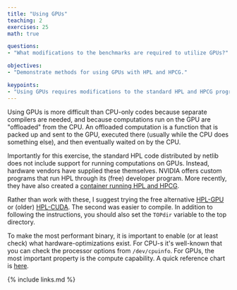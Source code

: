 ```yaml
---
title: "Using GPUs"
teaching: 2
exercises: 25
math: true

questions:
- "What modifications to the benchmarks are required to utilize GPUs?"

objectives:
- "Demonstrate methods for using GPUs with HPL and HPCG."

keypoints:
- "Using GPUs requires modifications to the standard HPL and HPCG programs."
---
```


Using GPUs is more difficult than CPU-only codes because
separate compilers are needed, and because computations run
on the GPU are "offloaded" from the CPU.  An offloaded
computation is a function that is packed up and sent to the GPU,
executed there (usually while the CPU does something else),
and then eventually waited on by the CPU.

Importantly for this exercise, the standard HPL code
distributed by netlib does not include support for running
computations on GPUs.  Instead, hardware vendors have supplied
these themselves.  NVIDIA offers custom programs that run
HPL through its (free) developer program.  More recently,
they have also created a [container running HPL and HPCG](https://ngc.nvidia.com/catalog/containers/nvidia:hpc-benchmarks).

Rather than work with these, I suggest trying the free alternative
[HPL-GPU](https://github.com/davidrohr/hpl-gpu) or (older)
[HPL-CUDA](https://github.com/avidday/hpl-cuda).
The second was easier to compile.  In addition to following
the instructions, you should also set the `TOPdir` variable
to the top directory.

To make the most performant binary, it is important to
enable (or at least check) what hardware-optimizations exist.
For CPU-s it's well-known that you can check the processor
options from `/dev/cpuinfo`.  For GPUs, the most important
property is the compute capability.
A quick reference chart is [here](https://arnon.dk/matching-sm-architectures-arch-and-gencode-for-various-nvidia-cards/).


{% include links.md %}
